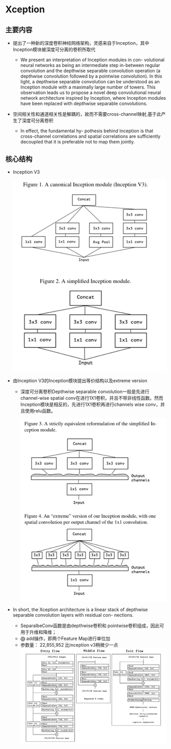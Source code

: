 # Xception

## 主要内容
- 提出了一种新的深度卷积神经网络架构，灵感来自于Inception，其中Inception模块被深度可分离的卷积所取代
  - We present an interpretation of Inception modules in con-
  volutional neural networks as being an intermediate step
  in-between regular convolution and the depthwise separable
  convolution operation (a depthwise convolution followed by
  a pointwise convolution). In this light, a depthwise separable
  convolution can be understood as an Inception module with
  a maximally large number of towers. This observation leads
  us to propose a novel deep convolutional neural network
  architecture inspired by Inception, where Inception modules
  have been replaced with depthwise separable convolutions.

- 空间相关性和通道相关性是解耦的，故而不需要cross-channel映射,基于此产生了深度可分离卷积
  - In effect, the fundamental hy-
  pothesis behind Inception is that cross-channel correlations
  and spatial correlations are sufficiently decoupled that it is
  preferable not to map them jointly.

## 核心结构

- Inception V3

    ![](./image/11.PNG)

- 由Inception V3的Inception模块提出等价结构以及extreme version
  - 深度可分离卷积Depthwise separable convolution一般是先进行channel-wise spatial conv在进行1X1卷积，并且不带非线性函数。然而Inception模块是相反的，先进行1X1卷积再进行channels wise conv，并且使用relu函数。

    ![](./image/12.PNG)

- In short, the Xception architecture is a linear stack of
depthwise separable convolution layers with residual con-
nections. 
    - SeparalbeConv函数是由depthwise卷积和 pointwise卷积组成，因此可用于升维和降维；
    - $\bigoplus$ add操作，即两个Feature Map进行单位加
    - 参数量： 22,855,952 比inception v3稍微少一点
    ![](./image/13.PNG)

